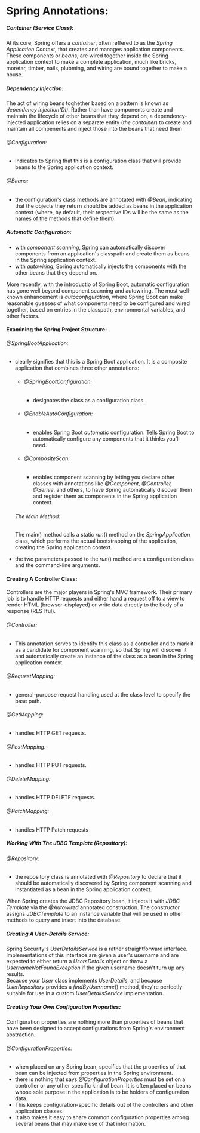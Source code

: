 # Spring Annotations:  

##### Container (*Service Class*):  
At its core, Spring offers a *container*, often reffered to as the *Spring Application Context*, that creates and manages application components. These components or *beans*, are wired together inside the Spring application context to make a complete application, much like bricks, moretar, timber, nails, plubming, and wiring are bound together to make a house.

##### Dependency Injection:  
The act of wiring beans toghether based on a pattern is known as *dependency injection(DI)*. Rather than have components create and maintain the lifecycle of other beans that they depend on, a dependency-injected application relies on a separate entity (*the container*) to create and maintain all compenents and inject those into the beans that need them
###### @Configuration:  
* indicates to Spring that this is a configuration class that will provide beans to the Spring application context.

###### @Beans:
* the configuration's class methods are annotated with *@Bean*, indicating that the objects they return should be added as beans in the application context (where, by default, their respective IDs will be the same as the names of the methods that define them).  

##### Automatic Configuration:  
* with *component scanning*, Spring can automatically discover components from an application's classpath and create them as beans in the Spring application context.  
* with *autowiring*, Spring automatically injects the components with the other beans that they depend on.  

More recently, with the introductio of Spring Boot, automatic configuration has gone well beyond component scanning and autowiring. The most well-known enhancement is *autoconfiguration*, where Spring Boot can make reasonable guesses of what components need to be configured and wired together, based on entries in the classpath, environmental variables, and other factors.  

#### Examining the Spring Project Structure:  
###### @SpringBootApplication:  
* clearly signifies that this is a Spring Boot application. It is a composite application that combines three other annotations:  
  * ###### @SpringBootConfiguration:  
    * designates the class as a configuration class.
  * ###### @EnableAutoConfiguration:  
    * enables Spring Boot *automatic* configuration. Tells Spring Boot to automatically configure any components that it thinks you'll need.  
  * ###### @CompositeScan:  
    * enables component scanning by letting you declare other classes with annotations like *@Component, @Controller, @Serive*, and others, to have Spring automatically discover them and register them as components in the Spring application context.  
  
  ###### The Main Method:  
  The main() method calls a static *run*() method on the *SpringApplication* class, which performs the actual bootstrapping of the application, creating the Spring application context.  
* the two parameters passed to the *run*() method are a configuration class and the command-line arguments.  

#### Creating A Controller Class:  
Controllers are the major players in Spring's MVC framework. Their primary job is to handle HTTP requests and either hand a request off to a view to render HTML (browser-displayed) or write data directly to the body of a response (RESTful).
###### @Controller:  
* This annotation serves to identify this class as a controller and to mark it as a candidate for component scanning, so that Spring will discover it and automatically create an instance of the class as a bean in the Spring application context.  
###### @RequestMapping:  
* general-purpose request handling used at the class level to specify the base path.    
###### @GetMapping:  
* handles HTTP GET requests.  
###### @PostMapping:  
* handles HTTP PUT requests.  
###### @DeleteMapping:  
* handles HTTP DELETE requests.  
###### @PatchMapping:  
* handles HTTP Patch requests  

##### Working With The JDBC Template (Repository):  
###### @Repository:  
* the repository class is annotated with *@Repository* to declare that it should be automatically discovered by Spring component scanning and instantiated as a bean in the Spring application context.  

When Spring creates the JDBC Repository bean, it injects it with *JDBC Template* via the *@Autowired* annotated construction. The constructor assigns *JDBCTemplate* to an instance variable that will be used in other methods to query and insert into the database.  

##### Creating A User-Details Service:  
Spring Security's *UserDetailsService* is a rather straightforward interface. Implementations of this interface are given a user's username and are expected to either return a *UsersDetails* object or throw a *UsernameNotFoundException* if the given username doesn't turn up any results.  
 Because your *User* class implements *UserDetails*, and because *UserRepository* provides a *findByUsername*() method, they're perfectly suitable for use in a custom *UserDetailsService* implementation.

##### Creating Your Own Configuration Properties:  
Configuration properties are nothing more than properties of beans that have been designed to accept configurations from Spring's environment abstraction.

###### @ConfigurationProperties:  
* when placed on any Spring bean, specifies that the properties of that bean can be injected from properties in the Spring environment.
* there is nothing that says *@ConfigurationProperties* must be set on a controller or any other specific kind of bean. It is often placed on beans whose sole purpose in the application is to be holders of configuration data.  
* This keeps configuration-specific details out of the controllers and other application classes.  
* It also makes it easy to share common configuration properties among several beans that may make use of that information.